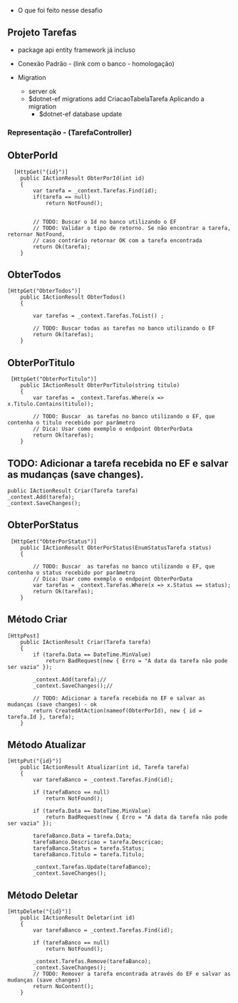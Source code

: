 - O que foi feito nesse desafio

## Projeto Tarefas
- package api entity framework já incluso

- Conexão Padrão - (link com o banco - homologação)


- Migration 
    - server ok
    - $dotnet-ef migrations add CriacaoTabelaTarefa 
    Aplicando a migration
        - $dotnet-ef database update

### Representação - (TarefaController)

## ObterPorId
      [HttpGet("{id}")]
        public IActionResult ObterPorId(int id)
        {
            var tarefa = _context.Tarefas.Find(id);
            if(tarefa == null)
                return NotFound();

            
            // TODO: Buscar o Id no banco utilizando o EF
            // TODO: Validar o tipo de retorno. Se não encontrar a tarefa, retornar NotFound,
            // caso contrário retornar OK com a tarefa encontrada
            return Ok(tarefa);
        }

## ObterTodos
    [HttpGet("ObterTodos")]
        public IActionResult ObterTodos()
        {

            var tarefas = _context.Tarefas.ToList() ;

            // TODO: Buscar todas as tarefas no banco utilizando o EF
            return Ok(tarefas);
        }
## ObterPorTitulo
     [HttpGet("ObterPorTitulo")]
        public IActionResult ObterPorTitulo(string titulo)
        {
            var tarefas = _context.Tarefas.Where(x => x.Titulo.Contains(titulo));
            
            // TODO: Buscar  as tarefas no banco utilizando o EF, que contenha o titulo recebido por parâmetro
            // Dica: Usar como exemplo o endpoint ObterPorData
            return Ok(tarefas);
        }

## TODO: Adicionar a tarefa recebida no EF e salvar as mudanças (save changes).

    public IActionResult Criar(Tarefa tarefa)
    _context.Add(tarefa);
    _context.SaveChanges();

## ObterPorStatus
     [HttpGet("ObterPorStatus")]
        public IActionResult ObterPorStatus(EnumStatusTarefa status)
        {
            
            // TODO: Buscar  as tarefas no banco utilizando o EF, que contenha o status recebido por parâmetro
            // Dica: Usar como exemplo o endpoint ObterPorData
            var tarefas = _context.Tarefas.Where(x => x.Status == status);
            return Ok(tarefas);
        }

## Método Criar
    [HttpPost]
        public IActionResult Criar(Tarefa tarefa)
        {
            if (tarefa.Data == DateTime.MinValue)
                return BadRequest(new { Erro = "A data da tarefa não pode ser vazia" });

            _context.Add(tarefa);//
            _context.SaveChanges();//

            // TODO: Adicionar a tarefa recebida no EF e salvar as mudanças (save changes) - ok
            return CreatedAtAction(nameof(ObterPorId), new { id = tarefa.Id }, tarefa);
        }

## Método Atualizar
    [HttpPut("{id}")]
        public IActionResult Atualizar(int id, Tarefa tarefa)
        {
            var tarefaBanco = _context.Tarefas.Find(id);

            if (tarefaBanco == null)
                return NotFound();

            if (tarefa.Data == DateTime.MinValue)
                return BadRequest(new { Erro = "A data da tarefa não pode ser vazia" });

            tarefaBanco.Data = tarefa.Data;
            tarefaBanco.Descricao = tarefa.Descricao;
            tarefaBanco.Status = tarefa.Status;
            tarefaBanco.Titulo = tarefa.Titulo;

            _context.Tarefas.Update(tarefaBanco);
            _context.SaveChanges();

## Método Deletar
    [HttpDelete("{id}")]
        public IActionResult Deletar(int id)
        {
            var tarefaBanco = _context.Tarefas.Find(id);

            if (tarefaBanco == null)
                return NotFound();

            _context.Tarefas.Remove(tarefaBanco);
            _context.SaveChanges();
            // TODO: Remover a tarefa encontrada através do EF e salvar as mudanças (save changes)
            return NoContent();
        }